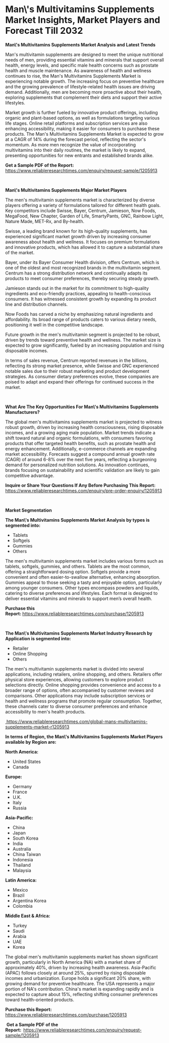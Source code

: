 <p><h1>Man\'s Multivitamins Supplements Market Insights, Market Players and Forecast Till 2032</h1></p><p><strong>Man\'s Multivitamins Supplements Market Analysis and Latest Trends</strong></p>
<p><p>Man's multivitamin supplements are designed to meet the unique nutritional needs of men, providing essential vitamins and minerals that support overall health, energy levels, and specific male health concerns such as prostate health and muscle maintenance. As awareness of health and wellness continues to rise, the Man's Multivitamins Supplements Market is experiencing notable growth. The increasing focus on preventive healthcare and the growing prevalence of lifestyle-related health issues are driving demand. Additionally, men are becoming more proactive about their health, exploring supplements that complement their diets and support their active lifestyles.</p><p>Market growth is further fueled by innovative product offerings, including organic and plant-based options, as well as formulations targeting various life stages. Online retail platforms and subscription services are also enhancing accessibility, making it easier for consumers to purchase these products. The Man's Multivitamins Supplements Market is expected to grow at a CAGR of 14% during the forecast period, reflecting the sector's momentum. As more men recognize the value of incorporating multivitamins into their daily routines, the market is likely to expand, presenting opportunities for new entrants and established brands alike.</p></p>
<p><strong>Get a Sample PDF of the Report:&nbsp;</strong> <a href="https://www.reliableresearchtimes.com/enquiry/request-sample/1205913?utm_campaign=3169&utm_medium=2&utm_source=Github&utm_content=ia&utm_term=19042025&utm_id=mans-multivitamins-supplements">https://www.reliableresearchtimes.com/enquiry/request-sample/1205913</a></p>
<p>&nbsp;</p>
<p><strong>Man\'s Multivitamins Supplements Major Market Players</strong></p>
<p><p>The men's multivitamin supplements market is characterized by diverse players offering a variety of formulations tailored for different health goals. Key competitors include Swisse, Bayer, Centrum, Jamieson, Now Foods, MegaFood, New Chapter, Garden of Life, SmartyPants, GNC, Rainbow Light, Nature Made, MET-Rx, and By-health.</p><p>Swisse, a leading brand known for its high-quality supplements, has experienced significant market growth driven by increasing consumer awareness about health and wellness. It focuses on premium formulations and innovative products, which has allowed it to capture a substantial share of the market.</p><p>Bayer, under its Bayer Consumer Health division, offers Centrum, which is one of the oldest and most recognized brands in the multivitamin segment. Centrum has a strong distribution network and continually adapts its products to meet consumer preferences, thereby securing steady growth.</p><p>Jamieson stands out in the market for its commitment to high-quality ingredients and eco-friendly practices, appealing to health-conscious consumers. It has witnessed consistent growth by expanding its product line and distribution channels.</p><p>Now Foods has carved a niche by emphasizing natural ingredients and affordability. Its broad range of products caters to various dietary needs, positioning it well in the competitive landscape.</p><p>Future growth in the men's multivitamin segment is projected to be robust, driven by trends toward preventive health and wellness. The market size is expected to grow significantly, fueled by an increasing population and rising disposable incomes.</p><p>In terms of sales revenue, Centrum reported revenues in the billions, reflecting its strong market presence, while Swisse and GNC experienced notable sales due to their robust marketing and product development strategies. As consumer dietary preferences evolve, these companies are poised to adapt and expand their offerings for continued success in the market.</p></p>
<p>&nbsp;</p>
<p><strong>What Are The Key Opportunities For Man\'s Multivitamins Supplements Manufacturers?</strong></p>
<p><p>The global men's multivitamins supplements market is projected to witness robust growth, driven by increasing health consciousness, rising disposable incomes, and a growing aging male population. Market trends indicate a shift toward natural and organic formulations, with consumers favoring products that offer targeted health benefits, such as prostate health and energy enhancement. Additionally, e-commerce channels are expanding market accessibility. Forecasts suggest a compound annual growth rate (CAGR) of around 6-8% over the next five years, reflecting a burgeoning demand for personalized nutrition solutions. As innovation continues, brands focusing on sustainability and scientific validation are likely to gain competitive advantage.</p></p>
<p><strong>Inquire or Share Your Questions If Any Before Purchasing This Report:</strong> <a href="https://www.reliableresearchtimes.com/enquiry/pre-order-enquiry/1205913?utm_campaign=3169&utm_medium=2&utm_source=Github&utm_content=ia&utm_term=19042025&utm_id=mans-multivitamins-supplements">https://www.reliableresearchtimes.com/enquiry/pre-order-enquiry/1205913</a></p>
<p>&nbsp;</p>
<p><strong>Market Segmentation</strong></p>
<p><strong>The Man\'s Multivitamins Supplements Market Analysis by types is segmented into:</strong></p>
<p><ul><li>Tablets</li><li>Softgels</li><li>Gummies</li><li>Others</li></ul></p>
<p><p>The men's multivitamin supplements market includes various forms such as tablets, softgels, gummies, and others. Tablets are the most common, offering a straightforward dosing option. Softgels provide a more convenient and often easier-to-swallow alternative, enhancing absorption. Gummies appeal to those seeking a tasty and enjoyable option, particularly among younger consumers. Other types encompass powders and liquids, catering to diverse preferences and lifestyles. Each format is designed to deliver essential vitamins and minerals to support men’s overall health.</p></p>
<p><strong>Purchase this Report:&nbsp;</strong><a href="https://www.reliableresearchtimes.com/purchase/1205913?utm_campaign=3169&utm_medium=2&utm_source=Github&utm_content=ia&utm_term=19042025&utm_id=mans-multivitamins-supplements">https://www.reliableresearchtimes.com/purchase/1205913</a></p>
<p>&nbsp;</p>
<p><strong>The Man\'s Multivitamins Supplements Market Industry Research by Application is segmented into:</strong></p>
<p><ul><li>Retailer</li><li>Online Shopping</li><li>Others</li></ul></p>
<p><p>The men's multivitamin supplements market is divided into several applications, including retailers, online shopping, and others. Retailers offer physical store experiences, allowing customers to explore product selections directly. Online shopping provides convenience and access to a broader range of options, often accompanied by customer reviews and comparisons. Other applications may include subscription services or health and wellness programs that promote regular consumption. Together, these channels cater to diverse consumer preferences and enhance accessibility to men's health products.</p></p>
<p><a href="https://www.reliableresearchtimes.com/global-mans-multivitamins-supplements-market-r1205913?utm_campaign=3169&utm_medium=2&utm_source=Github&utm_content=ia&utm_term=19042025&utm_id=mans-multivitamins-supplements">&nbsp;https://www.reliableresearchtimes.com/global-mans-multivitamins-supplements-market-r1205913</a></p>
<p><strong>In terms of Region, the Man\'s Multivitamins Supplements Market Players available by Region are:</strong></p>
<p>
    <p> <strong> North America: </strong>
        <ul>
            <li>United States</li>
            <li>Canada</li>
        </ul>
        </p> 
    <p> <strong> Europe: </strong>
        <ul>
            <li>Germany</li>
            <li>France</li>
            <li>U.K.</li>
            <li>Italy</li>
            <li>Russia</li>
        </ul>
        </p> 
    <p> <strong> Asia-Pacific: </strong>
        <ul>
            <li>China</li>
            <li>Japan</li>
            <li>South Korea</li>
            <li>India</li>
            <li>Australia</li>
            <li>China Taiwan</li>
            <li>Indonesia</li>
            <li>Thailand</li>
            <li>Malaysia</li>
        </ul>
        </p> 
    <p> <strong> Latin America: </strong>
        <ul>
            <li>Mexico</li>
            <li>Brazil</li>
            <li>Argentina Korea</li>
            <li>Colombia</li>
        </ul>
        </p> 
    <p> <strong> Middle East & Africa: </strong>
        <ul>
            <li>Turkey</li>
            <li>Saudi</li>
            <li>Arabia</li>
            <li>UAE</li>
            <li>Korea</li>
        </ul>
    </p>
    </p>
<p><p>The global men's multivitamin supplements market has shown significant growth, particularly in North America (NA) with a market share of approximately 40%, driven by increasing health awareness. Asia-Pacific (APAC) follows closely at around 25%, spurred by rising disposable incomes and urbanization. Europe holds a significant 20% share, with growing demand for preventive healthcare. The USA represents a major portion of NA's contribution. China's market is expanding rapidly and is expected to capture about 15%, reflecting shifting consumer preferences toward health-oriented products.</p></p>
<p><strong>Purchase this Report: </strong><a href="https://www.reliableresearchtimes.com/purchase/1205913?utm_campaign=3169&utm_medium=2&utm_source=Github&utm_content=ia&utm_term=19042025&utm_id=mans-multivitamins-supplements">https://www.reliableresearchtimes.com/purchase/1205913</a></p>
<p>&nbsp;<strong>Get a Sample PDF of the Report:&nbsp;&nbsp;</strong><a href="https://www.reliableresearchtimes.com/enquiry/request-sample/1205913?utm_campaign=3169&utm_medium=2&utm_source=Github&utm_content=ia&utm_term=19042025&utm_id=mans-multivitamins-supplements">https://www.reliableresearchtimes.com/enquiry/request-sample/1205913</a></p>
<p><strong></strong></p>
<p><p></p><p></p><p></p></p>